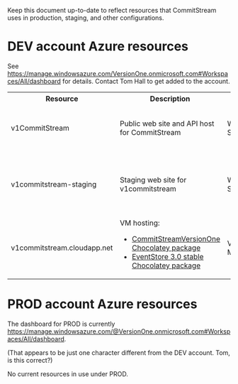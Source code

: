 Keep this document up-to-date to reflect resources that CommitStream uses in production, staging, and other configurations.

# DEV account Azure resources
See https://manage.windowsazure.com/VersionOne.onmicrosoft.com#Workspaces/All/dashboard for details. Contact Tom Hall to get added to the account.

<table>
  <tr>
    <th>Resource</th><th>Description</th><th>Type</th><th>URL(s)</th><th>branches<th>Notes</th>
  </tr>
  <tr>
    <td>v1CommitStream</td><td>Public web site and API host for CommitStream</td><td>Web Site</td><td>http://v1commitstream.azurewebsites.net</td><td><a href="https://github.com/openAgile/CommitStream.Web/tree/master">master</a></td><td>Browse to test page like:
    http://v1commitstream.azurewebsites.net or http://v1commitstream.azurewebsites.net?S-48324
    </td>
  </tr>
  <tr>
    <td>v1commitstream-staging</td><td>Staging web site for v1commitstream</td><td>Web Site</td><td>http://v1commitstream-staging.azurewebsites.net</td><td><a href="https://github.com/openAgile/CommitStream.Web/tree/staging">staging</a></td><td>Browse to test page like:
    http://v1commitstream-staging.azurewebsites.net or http://v1commitstream-staging.azurewebsites.net?S-48324
    
    </td>
  </tr> 
  <tr>
    <td>v1commitstream.cloudapp.net</td><td>VM hosting:
      <ul>
        <li><a href="https://www.myget.org/feed/versionone/package/CommitStreamVersionOne">CommitStreamVersionOne Chocolatey package</a></li>
        <li><a href="https://www.myget.org/feed/versionone/package/eventstore">EventStore 3.0 stable Chocolatey package</a></li>
      </ul>
    </td>
    <td>Virtual Machine</td>
    <td>
      <ul>
        <li><a href="http://v1commitstream.cloudapp.net">VersionOne</a> (admin / admin)</li>
        <li><a href="http://v1commitstream.cloudapp.net:2113">EventStore</a>(admin / changeit)</li>
      </ul>
    </td>
    <td></td>
    <td></td>
  </tr>  
</table>

# PROD account Azure resources

The dashboard for PROD is currently https://manage.windowsazure.com/@VersionOne.onmicrosoft.com#Workspaces/All/dashboard. 

(That appears to be just one character different from the DEV account. Tom, is this correct?)

No current resources in use under PROD.
